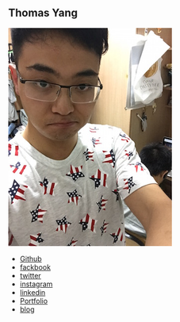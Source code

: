 Thomas Yang
-----------

![](photos/thomas-yang.png)

* [Github](http://github.com/hacker-yhj)
* [fackbook](https://www.facebook.com/profile.php?id=100009268239442)
* [twitter](https://twitter.com/Quarter2Twelve)
* [instagram](https://instagram.com/quarter2twelve/)
* [linkedin](https://www.linkedin.com/profile/view?id=AAMAABCwZhUBy808eK2Tn-COXSaCZQBG9-W1xpY&trk=hp-identity-photo)
* [Portfolio](http://thomas-yang.com)
* [blog](http://hacker-yhj.github.io/)
